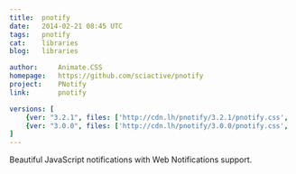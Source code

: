 ```yaml
---
title:	pnotify
date:	2014-02-21 08:45 UTC
tags:	pnotify
cat:	libraries
blog:	libraries

author:		Animate.CSS
homepage:	https://github.com/sciactive/pnotify
project:	PNotify
link:		pnotify

versions: [
	{ver: "3.2.1", files: ['http://cdn.lh/pnotify/3.2.1/pnotify.css', 'http://cdn.lh/pnotify/3.2.1/pnotify.js']},
	{ver: "3.0.0", files: ['http://cdn.lh/pnotify/3.0.0/pnotify.css', 'http://cdn.lh/pnotify/3.0.0/pnotify.js']}
]
---
```


Beautiful JavaScript notifications with Web Notifications support.